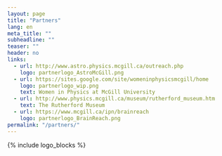 ```yaml
---
layout: page
title: "Partners"
lang: en
meta_title: ""
subheadline: ""
teaser: ""
header: no
links:
  - url: http://www.astro.physics.mcgill.ca/outreach.php
    logo: partnerlogo_AstroMcGill.png
  - url: https://sites.google.com/site/womeninphysicsmcgill/home
    logo: partnerlogo_wip.png
    text: Women in Physics at McGill University
  - url: http://www.physics.mcgill.ca/museum/rutherford_museum.htm
    text: The Rutherford Museum
  - url: https://www.mcgill.ca/ipn/brainreach
    logo: partnerlogo_BrainReach.png
permalink: "/partners/"
---
```


{% include logo_blocks %}
